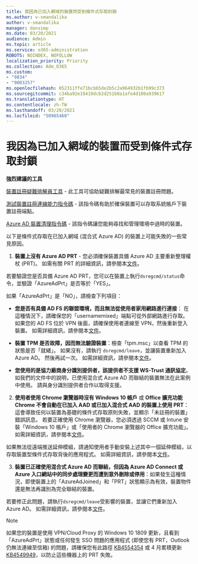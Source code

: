 ```yaml
---
title: 我因為已加入網域的裝置而受到條件式存取封鎖
ms.author: v-smandalika
author: v-smandalika
manager: dansimp
ms.date: 03/20/2021
audience: Admin
ms.topic: article
ms.service: o365-administration
ROBOTS: NOINDEX, NOFOLLOW
localization_priority: Priority
ms.collection: Adm_O365
ms.custom:
- "9834"
- "9003257"
ms.openlocfilehash: 052311ffe71bcb65de2b5c2a964932b1fb99c373
ms.sourcegitcommit: c34ba92e19419dcb2d251b8a1afe4d180a939617
ms.translationtype: HT
ms.contentlocale: zh-TW
ms.lasthandoff: 03/20/2021
ms.locfileid: "50965460"
---
```

# <a name="im-getting-blocked-by-conditional-access-with-domain-joined-device"></a>我因為已加入網域的裝置而受到條件式存取封鎖

**強烈建議的工具**

[裝置註冊疑難排解員工具](https://docs.microsoft.com/samples/azure-samples/dsregtool/dsregtool/) - 此工具可協助疑難排解最常見的裝置註冊問題。

[測試裝置註冊連線能力指令碼](https://docs.microsoft.com/samples/azure-samples/testdeviceregconnectivity/testdeviceregconnectivity/) - 該指令碼有助於確保裝置可以存取系統帳戶下裝置註冊端點。

[Azure AD 裝置清理指令碼](https://github.com/mzmaili/AzureADDeviceCleanup) - 該指令碼讓您能夠尋找和管理環境中過時的裝置。

以下是條件式存取在已加入網域 (混合式 Azure AD) 的裝置上可能失敗的一些常見原因。

1. **裝置上沒有 Azure AD PRT** - 您必須確保裝置具備 Azure AD 主要重新整理權杖 (PRT)。 如需有關 PRT 的詳細資訊，請參閱本[文件](https://docs.microsoft.com/azure/active-directory/devices/concept-primary-refresh-token)。

若要驗證您是否具備 Azure AD PRT，您可以在裝置上執行`dsregcmd/status`命令，並驗證「AzureAdPrt」是否等於「YES」。

如果「AzureAdPrt」是「NO」，請檢查下列項目：

- **您是否有具備 AD FS 的聯盟環境，而且無法從使用者家用網路進行連接**： 在這種情況下，請確保您的「usernamemixed」端點可從外部網路進行存取。 如果您的 AD FS 位於 VPN 後面，請確保使用者連線至 VPN，然後重新登入裝置。 如需詳細資訊，請參閱本[文件](https://docs.microsoft.com/azure/active-directory/devices/hybrid-azuread-join-federated-domains)。

- **裝置 TPM 是否故障，因而無法驗證裝置**：檢查「tpm.msc」以查看 TPM 的狀態是否「就緒」。 如果沒有，請執行 `dsregcmd/leave`，並讓裝置重新加入 Azure AD。 然後再試一次。 如需詳細資訊，請參閱本[文件](https://docs.microsoft.com/azure/active-directory/devices/troubleshoot-device-dsregcmd#sso-state)。

- **您使用的是協力廠商身分識別提供者，該提供者不支援 WS-Trust 通訊協定**。 如我們的文件中的說明，已使用混合式 Azure AD 而聯結的裝置無法在此案例中使用。 請與身分識別提供者合作以取得支援。

2. **使用者使用 Chrome 瀏覽器時沒有 Windows 10 帳戶** 或 **Office 擴充功能 Chrome 不會自動在已加入 AAD 或已加入混合式 AAD 的裝置上使用 PRT**：這會導致任何以裝置為基礎的條件式存取原則失敗，並顯示「未註冊的裝置」錯誤訊息。 若要正確使用 Chrome 瀏覽器，您必須透過 SCCM 或 Intune 安裝「Windows 10 帳戶」或「使用者的 Chrome 瀏覽器的 Office 擴充功能」。 如需詳細資訊，請參閱本[文件](https://docs.microsoft.com/azure/active-directory/conditional-access/concept-conditional-access-conditions#chrome-support)。

如果無法從遠端推送延伸模組，請通知使用者手動安裝上述其中一個延伸模組，以存取裝置型條件式存取背後的應用程式。 如需詳細資訊，請參閱本[文件](https://docs.microsoft.com/azure/active-directory/conditional-access/require-managed-devices#prerequisites)。

3. **裝置已正確使用混合式 Azure AD 而聯結，但因為 Azure AD Connect 或 Azure 入口網站中的同步處理變更而遭到意外刪除或停用**：如果發生這種情況，即使裝置上的「AzureAdJoined」和「PRT」狀態顯示為有效，裝置物件還是無法再識別為完全聯結的裝置。

若要修正此問題，請執行`dsregcmd/leave`受影響的裝置，並讓它們重新加入 Azure AD。 如需詳細資訊，請參閱本[文件](https://docs.microsoft.com/azure/active-directory/devices/faq#q-why-do-my-users-see-an-error-message-saying-your-organization-has-deleted-the-device-or-your-organization-has-disabled-the-device-on-their-windows-10-devices)。

> [!NOTE]
> 如果您的裝置是使用 VPN/Cloud Proxy 的 Windows 10 1809 更新，且看到「AzureAdPrt」狀態或任何發生 SSO 問題的應用程式 (即使您有 PRT，Outlook 仍無法連線至信箱) 的問題，請確保您有此路徑 [KB4554354](https://support.microsoft.com/topic/march-30-2020-kb4554354-os-build-17763-1132-deaba49b-4b29-55b9-caee-3e2d87dd75a2) 或 4 月累積更新 [KB4549949](https://support.microsoft.com/topic/april-14-2020-kb4549949-os-build-17763-1158-76d9a3af-b20b-8996-bd4d-7b50c505fda6)，以防止這些機器上的 PRT 失敗。

















